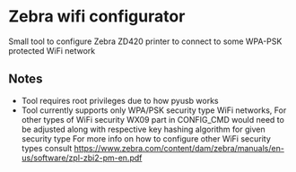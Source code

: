 # Zebra wifi configurator 
Small tool to configure Zebra ZD420 printer to connect to some WPA-PSK protected WiFi network

## Notes
* Tool requires root privileges due to how pyusb works
* Tool currently supports only WPA/PSK security type WiFi networks,
  For other types of WiFi security WX09 part in CONFIG_CMD would need to be
  adjusted along with respective key hashing algorithm for given security type
  For more info on how to configure other WiFi security types consult
  https://www.zebra.com/content/dam/zebra/manuals/en-us/software/zpl-zbi2-pm-en.pdf
